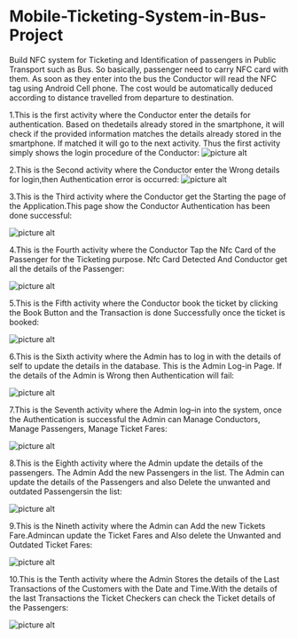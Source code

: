 # Mobile-Ticketing-System-in-Bus-Project
Build NFC system for Ticketing and Identification of passengers in Public Transport such as 
Bus. So basically, passenger need to carry NFC card with them. As soon as they enter into the bus the Conductor will read the NFC tag using Android Cell phone. The cost would be automatically deduced according to distance travelled from departure to destination.

1.This is the first activity where the Conductor enter the details for authentication. Based on thedetails already stored in the smartphone, it will check if the provided information matches the details already stored in the smartphone. If matched it will go to the next activity. Thus the first activity simply shows the login procedure of the Conductor:
![picture alt](NFC%20images/Login%20Page.jpg "Login Page")

2.This is the Second activity where the Conductor enter the Wrong details for login,then Authentication error is occurred:
![picture alt](NFC%20images/Authentication%20Failed.png "Authentication Failed")

3.This is the Third activity where the Conductor get the Starting the page of the Application.This page show the Conductor Authentication has been done successful:

![picture alt](NFC%20images/Authentication%20Successful.png "Authentication Successful")

4.This is the Fourth activity where the Conductor Tap the Nfc Card of the Passenger for the Ticketing purpose. Nfc Card Detected And Conductor get all the details of the Passenger:

![picture alt](NFC%20images/NFC%20card%20detection.jpg "NFC card detection")

5.This is the Fifth activity where the Conductor book the ticket by clicking the Book Button and the Transaction is done Successfully once the ticket is booked:

![picture alt](NFC%20images/Transaction%20Successful.jpg "Transaction Successful")

6.This is the Sixth activity where the Admin has to log in with the details of self to update the details in the database. This is the Admin Log-in Page. If the details of the Admin is Wrong then Authentication will fail:

![picture alt](NFC%20images/Admin%20Login.png "Admin Login")

7.This is the Seventh activity where the Admin log–in into the system, once the Authentication is successful the Admin can Manage Conductors, Manage Passengers, Manage Ticket Fares:

![picture alt](NFC%20images/Admin%20Home%20Page.png "Admin Home Page")

8.This is the Eighth activity where the Admin update the details of the passengers. The Admin Add the new Passengers in the list. The Admin can update the details of the Passengers and also Delete the unwanted and outdated Passengersin the list:

![picture alt](NFC%20images/Manage%20Passenger.png "Manage Passenger")

9.This is the Nineth activity where the Admin can Add the new Tickets Fare.Admincan update the Ticket Fares and Also delete the Unwanted and Outdated Ticket Fares:

![picture alt](NFC%20images/Manage%20Ticket%20Fare.png "Manage Ticket Fare")
 
10.This is the Tenth activity where the Admin Stores the details of the Last Transactions of the Customers with the Date and Time.With the details of the last Transactions the Ticket Checkers can check the Ticket details of the Passengers:

![picture alt](NFC%20images/Passenger%20Log.jpg "Passenger Log")
